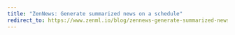 ```yaml
---
title: "ZenNews: Generate summarized news on a schedule"
redirect_to: https://www.zenml.io/blog/zennews-generate-summarized-news-on-a-schedule
---
```

